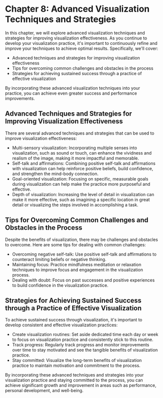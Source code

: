 Chapter 8: Advanced Visualization Techniques and Strategies
===========================================================

In this chapter, we will explore advanced visualization techniques and strategies for improving visualization effectiveness. As you continue to develop your visualization practice, it's important to continuously refine and improve your techniques to achieve optimal results. Specifically, we'll cover:

* Advanced techniques and strategies for improving visualization effectiveness
* Tips for overcoming common challenges and obstacles in the process
* Strategies for achieving sustained success through a practice of effective visualization

By incorporating these advanced visualization techniques into your practice, you can achieve even greater success and performance improvements.

Advanced Techniques and Strategies for Improving Visualization Effectiveness
----------------------------------------------------------------------------

There are several advanced techniques and strategies that can be used to improve visualization effectiveness:

* Multi-sensory visualization: Incorporating multiple senses into visualization, such as sound or touch, can enhance the vividness and realism of the image, making it more impactful and memorable.
* Self-talk and affirmations: Combining positive self-talk and affirmations with visualization can help reinforce positive beliefs, build confidence, and strengthen the mind-body connection.
* Goal-oriented visualization: Focusing on specific, measurable goals during visualization can help make the practice more purposeful and effective.
* Depth of visualization: Increasing the level of detail in visualization can make it more effective, such as imagining a specific location in great detail or visualizing the steps involved in accomplishing a task.

Tips for Overcoming Common Challenges and Obstacles in the Process
------------------------------------------------------------------

Despite the benefits of visualization, there may be challenges and obstacles to overcome. Here are some tips for dealing with common challenges:

* Overcoming negative self-talk: Use positive self-talk and affirmations to counteract limiting beliefs or negative thinking.
* Maintaining focus: Practice mindfulness meditation or relaxation techniques to improve focus and engagement in the visualization process.
* Dealing with doubt: Focus on past successes and positive experiences to build confidence in the visualization practice.

Strategies for Achieving Sustained Success through a Practice of Effective Visualization
----------------------------------------------------------------------------------------

To achieve sustained success through visualization, it's important to develop consistent and effective visualization practices:

* Create visualization routines: Set aside dedicated time each day or week to focus on visualization practice and consistently stick to this routine.
* Track progress: Regularly track progress and monitor improvements over time to stay motivated and see the tangible benefits of visualization practice.
* Stay committed: Visualize the long-term benefits of visualization practice to maintain motivation and commitment to the process.

By incorporating these advanced techniques and strategies into your visualization practice and staying committed to the process, you can achieve significant growth and improvement in areas such as performance, personal development, and well-being.

